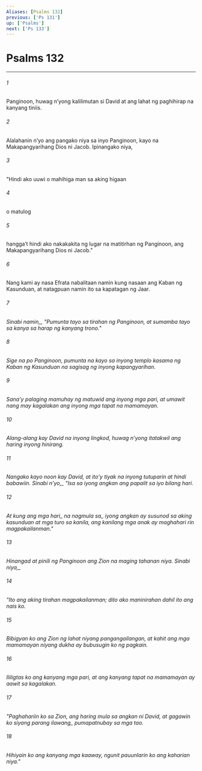 ```yaml
---
Aliases: [Psalms 132]
previous: ['Ps 131']
up: ['Psalms']
next: ['Ps 133']
---
```

# Psalms 132

***






















###### 1 










Panginoon, huwag nʼyong kalilimutan si David at ang lahat ng paghihirap na kanyang tiniis. 





















###### 2 










Alalahanin nʼyo ang pangako niya sa inyo Panginoon, kayo na Makapangyarihang Dios ni Jacob. Ipinangako niya, 





















###### 3 










"Hindi ako uuwi o mahihiga man sa aking higaan 





















###### 4 










o matulog 





















###### 5 










hanggaʼt hindi ako nakakakita ng lugar na matitirhan ng Panginoon, ang Makapangyarihang Dios ni Jacob." 





















###### 6 










Nang kami ay nasa Efrata nabalitaan namin kung nasaan ang Kaban ng Kasunduan, at natagpuan namin ito sa kapatagan ng Jaar. 





















###### 7 










<i class="trans-change">Sinabi namin,_ "Pumunta tayo sa tirahan ng Panginoon, at sumamba tayo sa kanya sa harap ng kanyang trono." 





















###### 8 










Sige na po Panginoon, pumunta na kayo sa inyong templo kasama ng Kaban ng Kasunduan na sagisag ng inyong kapangyarihan. 





















###### 9 










Sanaʼy palaging mamuhay ng matuwid ang inyong mga pari, at umawit nang may kagalakan ang inyong mga tapat na mamamayan. 





















###### 10 










Alang-alang kay David na inyong lingkod, huwag nʼyong itatakwil ang haring inyong hinirang. 





















###### 11 










Nangako kayo noon kay David, at itoʼy tiyak na inyong tutuparin at hindi babawiin. <i class="trans-change">Sinabi nʼyo,_ "Isa sa iyong angkan ang papalit sa iyo bilang hari. 





















###### 12 










At kung ang <i class="trans-change">mga hari_ na <i class="trans-change">nagmula sa_ iyong angkan ay susunod sa aking kasunduan at mga turo sa kanila, ang kanilang mga anak ay maghahari rin magpakailanman." 





















###### 13 










Hinangad at pinili ng Panginoon ang Zion na maging tahanan niya. <i class="trans-change">Sinabi niya,_ 





















###### 14 










"Ito ang aking tirahan magpakailanman; dito ako maninirahan dahil ito ang nais ko. 





















###### 15 










Bibigyan ko ang Zion ng lahat niyang pangangailangan, at kahit ang mga mamamayan niyang dukha ay bubusugin ko ng pagkain. 





















###### 16 










Ililigtas ko ang kanyang mga pari, at ang kanyang tapat na mamamayan ay aawit sa kagalakan. 





















###### 17 










"Paghahariin ko sa Zion, ang haring mula sa angkan ni David, at gagawin ko siyang <i class="trans-change">parang ilawang_ pumapatnubay sa mga tao. 





















###### 18 










Hihiyain ko ang kanyang mga kaaway, ngunit pauunlarin ko ang kaharian niya."
